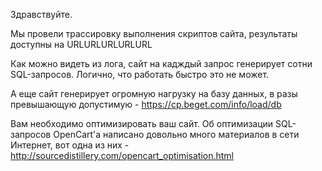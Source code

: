 Здравствуйте.

Мы провели трассировку выполнения скриптов сайта, результаты доступны на URLURLURLURLURL

Как можно видеть из лога, сайт на кадждый запрос генерирует сотни SQL-запросов. Логично, что работать быстро это не может. 

А еще сайт генерирует огромную нагрузку на базу данных, в разы превышающую допустимую - https://cp.beget.com/info/load/db

Вам необходимо оптимизировать ваш сайт. Об оптимизации SQL-запросов OpenCart'a написано довольно много материалов в сети Интернет, вот одна из них - http://sourcedistillery.com/opencart_optimisation.html